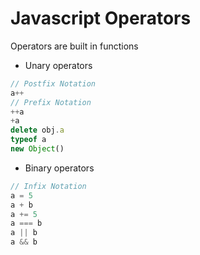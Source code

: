 # Javascript Operators

Operators are built in functions

- Unary operators

```js
// Postfix Notation
a++
// Prefix Notation
++a
+a
delete obj.a
typeof a
new Object()
```

- Binary operators

```js
// Infix Notation
a = 5
a + b
a += 5
a === b
a || b
a && b
```
